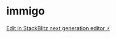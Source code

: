 # immigo

[Edit in StackBlitz next generation editor ⚡️](https://stackblitz.com/~/github.com/zbob0706/immigo)
